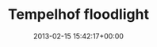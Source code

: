 ---
title:		"Tempelhof floodlight"
type:		"photos"
mediatype:		"upload"
location:		"Berlin, Germany"
date:		"2013-02-15 15:42:17+00:00"
album:		"experimental"
filename:		"tempelhof-floodlight.md"
series:		"architecture"
cl_public_id:		"experimental/tempelhof-floodlight"
cl_version:		1497004474
format:		"tiff"
bytes:		5233652
width:		2560
height:		1440
colours:
- "#C4D3E0"
- "#010101"
- "#C2CFDF"
- "#020203"
- "#000101"
exposure_mode:		"Auto"
program:		"Aperture-priority AE"
aperture:		"13.0"
focal_length:		"35.0 mm"
iso:		"200"
shutter_speed:		"1/100"
metering:		"Center-weighted average"
flash:		"Off, Did not fire"
white_balance:		"As Shot"
colour_temp:		"5900"
has_crop:		"true"
orientation:		"Horizontal (normal)"
camera_model:		"NIKON D7000"
lens_info:		"35mm f/1.8"
artist:		"Matt Finucane"
x_resolution:		"300"
y_resolution:		"300"
---